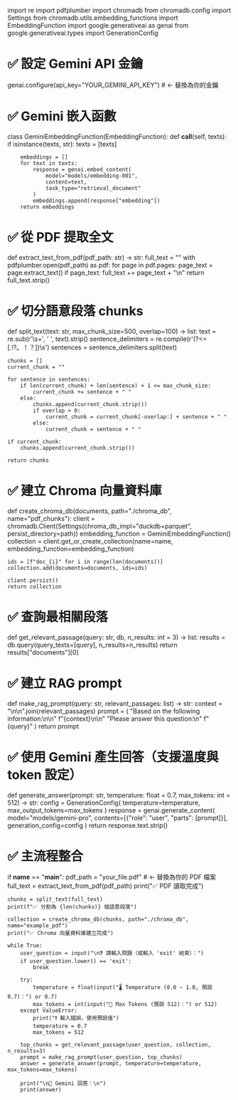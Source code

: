 import re
import pdfplumber
import chromadb
from chromadb.config import Settings
from chromadb.utils.embedding_functions import EmbeddingFunction
import google.generativeai as genai
from google.generativeai.types import GenerationConfig


# ✅ 設定 Gemini API 金鑰
genai.configure(api_key="YOUR_GEMINI_API_KEY")  # ← 替換為你的金鑰


# ✅ Gemini 嵌入函數
class GeminiEmbeddingFunction(EmbeddingFunction):
    def __call__(self, texts):
        if isinstance(texts, str):
            texts = [texts]

        embeddings = []
        for text in texts:
            response = genai.embed_content(
                model="models/embedding-001",
                content=text,
                task_type="retrieval_document"
            )
            embeddings.append(response["embedding"])
        return embeddings


# ✅ 從 PDF 提取全文
def extract_text_from_pdf(pdf_path: str) -> str:
    full_text = ""
    with pdfplumber.open(pdf_path) as pdf:
        for page in pdf.pages:
            page_text = page.extract_text()
            if page_text:
                full_text += page_text + "\n"
    return full_text.strip()


# ✅ 切分語意段落 chunks
def split_text(text: str, max_chunk_size=500, overlap=100) -> list:
    text = re.sub(r'\s+', ' ', text).strip()
    sentence_delimiters = re.compile(r'(?<=[.!?。！？])\s')
    sentences = sentence_delimiters.split(text)

    chunks = []
    current_chunk = ""

    for sentence in sentences:
        if len(current_chunk) + len(sentence) + 1 <= max_chunk_size:
            current_chunk += sentence + " "
        else:
            chunks.append(current_chunk.strip())
            if overlap > 0:
                current_chunk = current_chunk[-overlap:] + sentence + " "
            else:
                current_chunk = sentence + " "

    if current_chunk:
        chunks.append(current_chunk.strip())

    return chunks


# ✅ 建立 Chroma 向量資料庫
def create_chroma_db(documents, path="./chroma_db", name="pdf_chunks"):
    client = chromadb.Client(Settings(chroma_db_impl="duckdb+parquet", persist_directory=path))
    embedding_function = GeminiEmbeddingFunction()
    collection = client.get_or_create_collection(name=name, embedding_function=embedding_function)

    ids = [f"doc_{i}" for i in range(len(documents))]
    collection.add(documents=documents, ids=ids)

    client.persist()
    return collection


# ✅ 查詢最相關段落
def get_relevant_passage(query: str, db, n_results: int = 3) -> list:
    results = db.query(query_texts=[query], n_results=n_results)
    return results["documents"][0]


# ✅ 建立 RAG prompt
def make_rag_prompt(query: str, relevant_passages: list) -> str:
    context = "\n\n".join(relevant_passages)
    prompt = (
        "Based on the following information:\n\n"
        f"{context}\n\n"
        "Please answer this question:\n"
        f"{query}"
    )
    return prompt


# ✅ 使用 Gemini 產生回答（支援溫度與 token 設定）
def generate_answer(prompt: str, temperature: float = 0.7, max_tokens: int = 512) -> str:
    config = GenerationConfig(
        temperature=temperature,
        max_output_tokens=max_tokens
    )
    response = genai.generate_content(
        model="models/gemini-pro",
        contents=[{"role": "user", "parts": [prompt]}],
        generation_config=config
    )
    return response.text.strip()


# ✅ 主流程整合
if __name__ == "__main__":
    pdf_path = "your_file.pdf"  # ← 替換為你的 PDF 檔案
    full_text = extract_text_from_pdf(pdf_path)
    print("✅ PDF 讀取完成")

    chunks = split_text(full_text)
    print(f"✅ 分割為 {len(chunks)} 個語意段落")

    collection = create_chroma_db(chunks, path="./chroma_db", name="example_pdf")
    print("✅ Chroma 向量資料庫建立完成")

    while True:
        user_question = input("\n❓ 請輸入問題（或輸入 'exit' 結束）：")
        if user_question.lower() == 'exit':
            break

        try:
            temperature = float(input("🌡️ Temperature (0.0 ~ 1.0, 預設 0.7)：") or 0.7)
            max_tokens = int(input("🔢 Max Tokens (預設 512)：") or 512)
        except ValueError:
            print("❗ 輸入錯誤，使用預設值")
            temperature = 0.7
            max_tokens = 512

        top_chunks = get_relevant_passage(user_question, collection, n_results=3)
        prompt = make_rag_prompt(user_question, top_chunks)
        answer = generate_answer(prompt, temperature=temperature, max_tokens=max_tokens)

        print("\n🤖 Gemini 回答：\n")
        print(answer)
